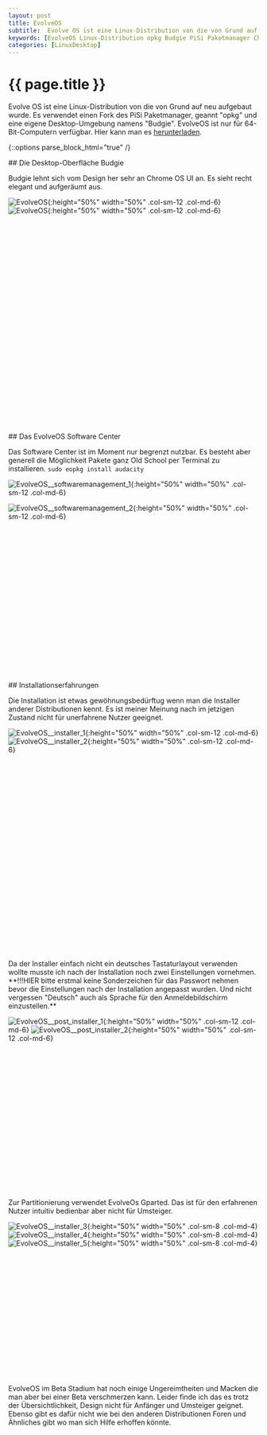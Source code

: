 ```yaml
---
layout: post
title: EvolveOS
subtitle:  Evolve OS ist eine Linux-Distribution von die von Grund auf neu aufgebaut wurde. Es verwendet einen Fork des PiSi Paketmanager, geannt "opkg" und eine eigene Desktop-Umgebung namens "Budgie". EvolveOS ist nur für 64-Bit-Computern verfügbar.
keywords: [EvolveOS Linux-Distribution opkg Budgie PiSi Paketmanager Chrome OS Installationserfahrungen]
categories: [LinuxDesktop]
---
```

# {{ page.title }}

Evolve OS ist eine Linux-Distribution von die von Grund auf neu aufgebaut wurde. Es verwendet einen Fork des PiSi Paketmanager, geannt "opkg" und eine eigene Desktop-Umgebung namens "Budgie". EvolveOS ist nur für 64-Bit-Computern verfügbar. Hier kann man es [herunterladen](httpss://evolve-os.com/download/).

{::options parse_block_html="true" /}
<div style="min-height: 550px">
## Die Desktop-Oberfläche Budgie

Budgie lehnt sich vom Design her sehr an Chrome OS UI an. Es sieht recht elegant und aufgeräumt aus.

![EvolveOS](../../img/EvolveOS_1.png){:height="50%" width="50%" .col-sm-12 .col-md-6}
![EvolveOS](../../img/EvolveOS_2.png){:height="50%" width="50%" .col-sm-12 .col-md-6}
</div>



<div style="min-height: 500px">
## Das EvolveOS Software Center

Das Software Center ist im Moment nur begrenzt nutzbar. Es besteht aber generell die Möglichkeit Pakete ganz Old School per Terminal zu installieren. `sudo eopkg install audacity`

![EvolveOS__softwaremanagement_1](../../img/EvolveOS__softwaremanagement_1-1024x614.png){:height="50%" width="50%" .col-sm-12 .col-md-6}

![EvolveOS__softwaremanagement_2](../../img/EvolveOS__softwaremanagement_2-1024x616.png){:height="50%" width="50%" .col-sm-12 .col-md-6}
</div>

<div style="min-height: 560px">
## Installationserfahrungen

Die Installation ist etwas gewöhnungsbedürftug wenn man die Installer anderer Distributionen kennt. Es ist meiner Meinung nach im jetzigen Zustand nicht für unerfahrene Nutzer geeignet.

![EvolveOS__installer_1](../../img/EvolveOS__installer_1.png){:height="50%" width="50%" .col-sm-12 .col-md-6}
![EvolveOS__installer_2](../../img/EvolveOS__installer_2.png){:height="50%" width="50%" .col-sm-12 .col-md-6}
</div>

<div style="min-height: 480px">
Da der Installer einfach nicht ein deutsches Tastaturlayout verwenden wollte musste ich nach der Installation noch zwei Einstellungen vornehmen. **!!!HIER bitte erstmal keine Sonderzeichen für das Passwort nehmen bevor die Einstellungen nach der Installation angepasst wurden. Und nicht vergessen "Deutsch" auch als Sprache für den Anmeldebildschirm einzustellen.**

 ![EvolveOS__post_installer_1](../../img/EvolveOS__post_installer_1-1024x614.png){:height="50%" width="50%" .col-sm-12 .col-md-6}
 ![EvolveOS__post_installer_2](../../img/EvolveOS__post_installer_2-1024x613.png){:height="50%" width="50%" .col-sm-12 .col-md-6}
</div>

<div style="min-height: 360px">
 Zur Partitionierung verwendet EvolveOs Gparted. Das ist für den erfahrenen Nutzer intuitiv bedienbar aber nicht für Umsteiger.

 ![EvolveOS__installer_3](../../img/EvolveOS__installer_3.png){:height="50%" width="50%" .col-sm-8 .col-md-4} ![EvolveOS__installer_4](../../img/EvolveOS__installer_4.png){:height="50%" width="50%" .col-sm-8 .col-md-4} ![EvolveOS__installer_5](../../img/EvolveOS__installer_5.png){:height="50%" width="50%" .col-sm-8 .col-md-4}
</div>

 EvolveOS im Beta Stadium hat noch einige Ungereimtheiten und Macken die man aber bei einer Beta verschmerzen kann. Leider finde ich das es trotz der Übersichtlichkeit, Design nicht für Anfänger und Umsteiger geignet. Ebenso gibt es dafür nicht wie bei den anderen Distributionen Foren und Ähnliches gibt wo man sich Hilfe erhoffen könnte.
